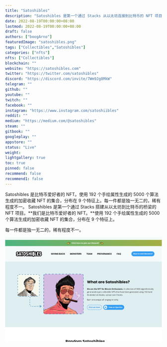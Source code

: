 ```yaml
---
title: "Satoshibles"
description: "Satoshibles 是第一个通过 Stacks 从以太坊连接到比特币的 NFT 项目!"
date: 2022-08-19T00:00:00+08:00
lastmod: 2022-08-19T00:00:00+08:00
draft: false
authors: ["boogArno"]
featuredImage: "satoshibles.png"
tags: ["Collectibles","Satoshibles"]
categories: ["nfts"]
nfts: ["Collectibles"]
blockchain: ""
website: "https://satoshibles.com"
twitter: "https://twitter.com/satoshibles"
discord: "https://discord.com/invite/7Wm9Jg8MkW"
telegram: ""
github: ""
youtube: ""
twitch: ""
facebook: ""
instagram: "https://www.instagram.com/satoshiibles"
reddit: ""
medium: "https://medium.com/@satoshibles"
steam: ""
gitbook: ""
googleplay: ""
appstore: ""
status: "Live"
weight: 
lightgallery: true
toc: true
pinned: false
recommend: false
recommend1: false
---
```

Satoshibles 是比特币爱好者的 NFT。使用 192 个手绘属性生成的 5000 个算法生成的加密收藏 NFT 的集合，分布在 9 个特征上。每一件都是独一无二的，稀有程度不一。
Satoshibles 是第一个通过 Stacks 搭建从以太坊到比特币的桥梁的 NFT 项目。**我们是比特币爱好者的 NFT。**使用 192 个手绘属性生成的 5000 个算法生成的加密收藏 NFT 的集合，分布在 9 个特征上。

每一件都是独一无二的，稀有程度不一。

![satoshibles-dapp-collectibles-stacks-image1_f77fc70bc1bbffc3b7621c49d238298f](satoshibles-dapp-collectibles-stacks-image1_f77fc70bc1bbffc3b7621c49d238298f.png)